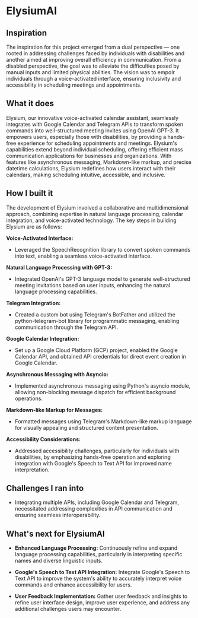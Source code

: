 # ElysiumAI
## Inspiration
The inspiration for this project emerged from a dual perspective — one rooted in addressing challenges faced by individuals with disabilities and another aimed at improving overall efficiency in communication. From a disabled perspective, the goal was to alleviate the difficulties posed by manual inputs and limited physical abilities. The vision was to empoIr individuals through a voice-activated interface, ensuring inclusivity and accessibility in scheduling meetings and appointments.

## What it does
Elysium, our innovative voice-activated calendar assistant, seamlessly integrates with Google Calendar and Telegram APIs to transform spoken commands into well-structured meeting invites using OpenAI GPT-3. It empowers users, especially those with disabilities, by providing a hands-free experience for scheduling appointments and meetings. Elysium's capabilities extend beyond individual scheduling, offering efficient mass communication applications for businesses and organizations. With features like asynchronous messaging, Markdown-like markup, and precise datetime calculations, Elysium redefines how users interact with their calendars, making scheduling intuitive, accessible, and inclusive.

## How I built it
The development of Elysium involved a collaborative and multidimensional approach, combining expertise in natural language processing, calendar integration, and voice-activated technology. The key steps in building Elysium are as follows:

**Voice-Activated Interface:**
- Leveraged the SpeechRecognition library to convert spoken commands into text, enabling a seamless voice-activated interface.

**Natural Language Processing with GPT-3:**
- Integrated OpenAI's GPT-3 language model to generate well-structured meeting invitations based on user inputs, enhancing the natural language processing capabilities.

**Telegram Integration:**
- Created a custom bot using Telegram's BotFather and utilized the python-telegram-bot library for programmatic messaging, enabling communication through the Telegram API.

**Google Calendar Integration:**
- Set up a Google Cloud Platform (GCP) project, enabled the Google Calendar API, and obtained API credentials for direct event creation in Google Calendar.

**Asynchronous Messaging with Asyncio:**
- Implemented asynchronous messaging using Python's asyncio module, allowing non-blocking message dispatch for efficient background operations.

**Markdown-like Markup for Messages:**
- Formatted messages using Telegram's Markdown-like markup language for visually appealing and structured content presentation.

**Accessibility Considerations:**
- Addressed accessibility challenges, particularly for individuals with disabilities, by emphasizing hands-free operation and exploring integration with Google's Speech to Text API for improved name interpretation.


## Challenges I ran into
- Integrating multiple APIs, including Google Calendar and Telegram, necessitated addressing complexities in API communication and ensuring seamless interoperability.

## What's next for ElysiumAI
- **Enhanced Language Processing:**
Continuously refine and expand language processing capabilities, particularly in interpreting specific names and diverse linguistic inputs.

- **Google's Speech to Text API Integration:**
Integrate Google's Speech to Text API to improve the system's ability to accurately interpret voice commands and enhance accessibility for users.

- **User Feedback Implementation:**
Gather user feedback and insights to refine user interface design, improve user experience, and address any additional challenges users may encounter.
